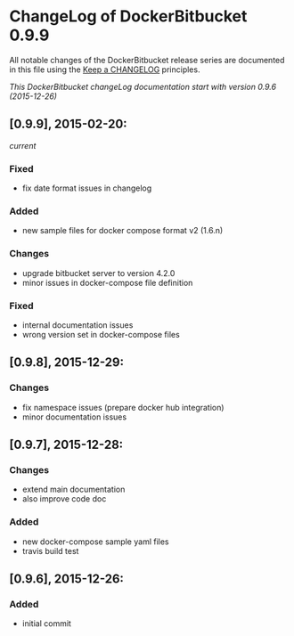 # ChangeLog of DockerBitbucket 0.9.9

All notable changes of the DockerBitbucket release series are documented in this file using the [Keep a CHANGELOG](http://keepachangelog.com/) principles.

_This DockerBitbucket changeLog documentation start with version 0.9.6 (2015-12-26)_


## [0.9.9], 2015-02-20:
_current_

### Fixed
- fix date format issues in changelog

### Added
- new sample files for docker compose format v2 (1.6.n)

### Changes
- upgrade bitbucket server to version 4.2.0
- minor issues in docker-compose file definition

### Fixed
- internal documentation issues
- wrong version set in docker-compose files

## [0.9.8], 2015-12-29:

### Changes
- fix namespace issues (prepare docker hub integration)
- minor documentation issues


## [0.9.7], 2015-12-28:

### Changes
- extend main documentation
- also improve code doc

### Added
- new docker-compose sample yaml files
- travis build test

## [0.9.6], 2015-12-26:

### Added
- initial commit